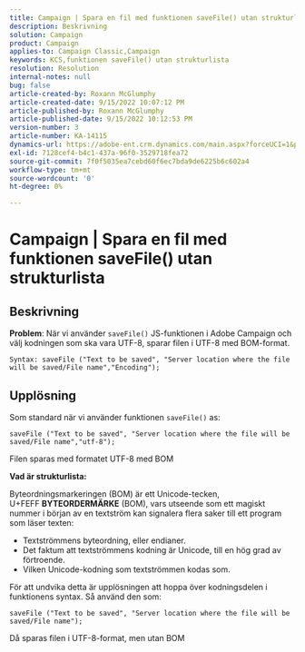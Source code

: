 ```yaml
---
title: Campaign | Spara en fil med funktionen saveFile() utan strukturlista
description: Beskrivning
solution: Campaign
product: Campaign
applies-to: Campaign Classic,Campaign
keywords: KCS,funktionen saveFile() utan strukturlista
resolution: Resolution
internal-notes: null
bug: false
article-created-by: Roxann McGlumphy
article-created-date: 9/15/2022 10:07:12 PM
article-published-by: Roxann McGlumphy
article-published-date: 9/15/2022 10:12:53 PM
version-number: 3
article-number: KA-14115
dynamics-url: https://adobe-ent.crm.dynamics.com/main.aspx?forceUCI=1&pagetype=entityrecord&etn=knowledgearticle&id=5605e9bc-4235-ed11-9db1-00224808679b
exl-id: 7128cef4-b4c1-437a-96f0-3529718fea72
source-git-commit: 7f0f5035ea7cebd60f6ec7bda9de6225b6c602a4
workflow-type: tm+mt
source-wordcount: '0'
ht-degree: 0%

---
```


# Campaign | Spara en fil med funktionen saveFile() utan strukturlista

## Beskrivning


<b>Problem</b>: När vi använder `saveFile()` JS-funktionen i Adobe Campaign och välj kodningen som ska vara UTF-8, sparar filen i UTF-8 med BOM-format.


```
Syntax: saveFile ("Text to be saved", "Server location where the file will be saved/File name","Encoding");
```



## Upplösning


Som standard när vi använder funktionen `saveFile()` as:


```
saveFile ("Text to be saved", "Server location where the file will be saved/File name","utf-8");
```


Filen sparas med formatet UTF-8 med BOM

<b>Vad är strukturlista: </b>

Byteordningsmarkeringen (BOM) är ett Unicode-tecken, U+FEFF <b>BYTEORDERMÄRKE</b> (BOM), vars utseende som ett magiskt nummer i början av en textström kan signalera flera saker till ett program som läser texten:

- Textströmmens byteordning, eller endianer.
- Det faktum att textströmmens kodning är Unicode, till en hög grad av förtroende.
- Vilken Unicode-kodning som textströmmen kodas som.


För att undvika detta är upplösningen att hoppa över kodningsdelen i funktionens syntax. Så använd den som:


```
saveFile ("Text to be saved", "Server location where the file will be saved/File name");
```


Då sparas filen i UTF-8-format, men utan BOM

